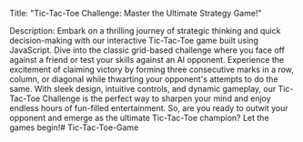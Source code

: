 Title: "Tic-Tac-Toe Challenge: Master the Ultimate Strategy Game!"

Description:
Embark on a thrilling journey of strategic thinking and quick decision-making with our interactive Tic-Tac-Toe game built using JavaScript. Dive into the classic grid-based challenge where you face off against a friend or test your skills against an AI opponent. Experience the excitement of claiming victory by forming three consecutive marks in a row, column, or diagonal while thwarting your opponent's attempts to do the same. With sleek design, intuitive controls, and dynamic gameplay, our Tic-Tac-Toe Challenge is the perfect way to sharpen your mind and enjoy endless hours of fun-filled entertainment. So, are you ready to outwit your opponent and emerge as the ultimate Tic-Tac-Toe champion? Let the games begin!# Tic-Tac-Toe-Game
